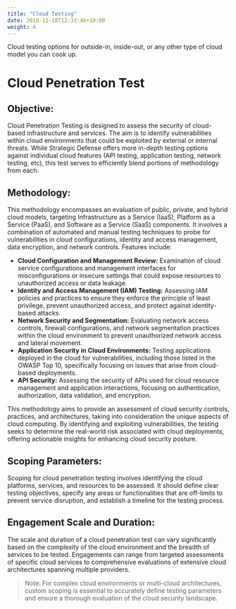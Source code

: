 ```yaml
---
title: "Cloud Testing"
date: 2018-11-18T12:33:46+10:00
weight: 4
---
```


Cloud testing options for outside-in, inside-out, or any other type of cloud model you can cook up.
<!--more-->

# Cloud Penetration Test
## Objective:

Cloud Penetration Testing is designed to assess the security of cloud-based infrastructure and services. The aim is to identify vulnerabilities within cloud environments that could be exploited by external or internal threats. While Strategic Defense offers more in-depth testing options against individual cloud features (API testing, application testing, network testing, etc), this test serves to efficiently blend portions of methodology from each. 

## Methodology:
This methodology encompasses an evaluation of public, private, and hybrid cloud models, targeting Infrastructure as a Service (IaaS), Platform as a Service (PaaS), and Software as a Service (SaaS) components. It involves a combination of automated and manual testing techniques to probe for vulnerabilities in cloud configurations, identity and access management, data encryption, and network controls. Features include:
 
- **Cloud Configuration and Management Review:** Examination of cloud service configurations and management interfaces for misconfigurations or insecure settings that could expose resources to unauthorized access or data leakage.
- **Identity and Access Management (IAM) Testing:** Assessing IAM policies and practices to ensure they enforce the principle of least privilege, prevent unauthorized access, and protect against identity-based attacks.
- **Network Security and Segmentation:** Evaluating network access controls, firewall configurations, and network segmentation practices within the cloud environment to prevent unauthorized network access and lateral movement.
- **Application Security in Cloud Environments:** Testing applications deployed in the cloud for vulnerabilities, including those listed in the OWASP Top 10, specifically focusing on issues that arise from cloud-based deployments.
- **API Security:** Assessing the security of APIs used for cloud resource management and application interactions, focusing on authentication, authorization, data validation, and encryption.
 
This methodology aims to provide an assessment of cloud security controls, practices, and architectures, taking into consideration the unique aspects of cloud computing. By identifying and exploiting vulnerabilities, the testing seeks to determine the real-world risk associated with cloud deployments, offering actionable insights for enhancing cloud security posture.

## Scoping Parameters:
Scoping for cloud penetration testing involves identifying the cloud platforms, services, and resources to be assessed. It should define clear testing objectives, specify any areas or functionalities that are off-limits to prevent service disruption, and establish a timeline for the testing process.

## Engagement Scale and Duration:
The scale and duration of a cloud penetration test can vary significantly based on the complexity of the cloud environment and the breadth of services to be tested. Engagements can range from targeted assessments of specific cloud services to comprehensive evaluations of extensive cloud architectures spanning multiple providers.

> Note: For complex cloud environments or multi-cloud architectures, custom scoping is essential to accurately define testing parameters and ensure a thorough evaluation of the cloud security landscape.
